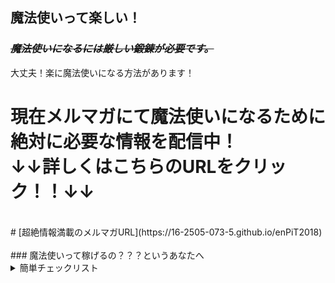 ## 魔法使いって楽しい！<br>
### ~~*魔法使いになるには厳しい鍛錬が必要です。*~~<br>
大丈夫！楽に魔法使いになる方法があります！
<br>
# **現在メルマガにて魔法使いになるために絶対に必要な情報を配信中！<br>↓↓詳しくはこちらのURLをクリック！！↓↓**
<br>
# [超絶情報満載のメルマガURL](https://16-2505-073-5.github.io/enPiT2018)
<br>
<br>
### 魔法使いって稼げるの？？？というあなたへ<br>
<details>
  <summary>簡単チェックリスト</summary>
  1. -[ ]みかん
  2. -[ ]りんご
  3. -[ ]もも
<br>
#### fake newsです
